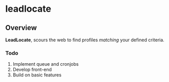 # leadlocate

## Overview

**LeadLocate**, scours the web to find profiles *matching* your defined criteria.

### Todo
1. Implement queue and cronjobs
2. Develop front-end
3. Build on basic features

